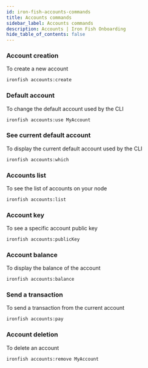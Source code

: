 ```yaml
---
id: iron-fish-accounts-commands
title: Accounts commands
sidebar_label: Accounts commands
description: Accounts | Iron Fish Onboarding
hide_table_of_contents: false
---
```


### Account creation
To create a new account
```sh
ironfish accounts:create
```

### Default account
To change the default account used by the CLI
```sh
ironfish accounts:use MyAccount
```

### See current default account
To display the current default account used by the CLI
```sh
ironfish accounts:which
```

### Accounts list
To see the list of accounts on your node
```sh
ironfish accounts:list
```

### Account key
To see a specific account public key
```sh
ironfish accounts:publicKey
```

### Account balance
To display the balance of the account
```sh
ironfish accounts:balance
```

### Send a transaction
To send a transaction from the current account
```sh
ironfish accounts:pay
```

### Account deletion
To delete an account
```sh
ironfish accounts:remove MyAccount
```
